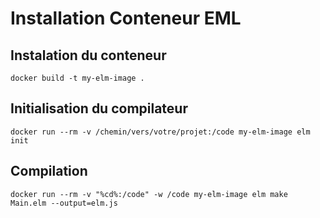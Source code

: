 # Installation Conteneur EML
## Instalation du conteneur 
`docker build -t my-elm-image .`

## Initialisation du compilateur
`docker run --rm -v /chemin/vers/votre/projet:/code my-elm-image elm init`


## Compilation 

`docker run --rm -v "%cd%:/code" -w /code my-elm-image elm make Main.elm --output=elm.js`
